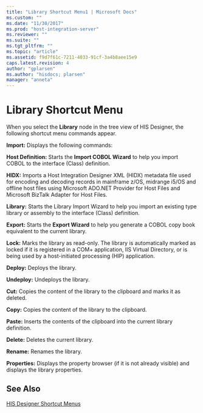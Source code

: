 ```yaml
---
title: "Library Shortcut Menu1 | Microsoft Docs"
ms.custom: ""
ms.date: "11/30/2017"
ms.prod: "host-integration-server"
ms.reviewer: ""
ms.suite: ""
ms.tgt_pltfrm: ""
ms.topic: "article"
ms.assetid: f9d7f61c-7211-4033-91cf-3a4b8aee15e9
caps.latest.revision: 4
author: "gplarsen"
ms.author: "hisdocs; plarsen"
manager: "anneta"
---
```

# Library Shortcut Menu
When you select the **Library** node in the tree view of HIS Designer, the following shortcut menu commands appear.  
  
 **Import:** Displays the following commands:  
  
 **Host Definition:** Starts the **Import COBOL Wizard** to help you import COBOL to the interface (Class) definition.  
  
 **HIDX:** Imports a Host Integration Designer XML (HIDX) metadata file used for encoding and decoding records in mainframe z/OS, midrange i5/OS and offline host files using Microsoft ADO.NET Provider for Host Files and Microsoft BizTalk Adapter for Host Files.  
  
 **Library:** Starts the Library Import Wizard to help you import an existing type library or assembly to the interface (Class) definition.  
  
 **Export:** Starts the **Export Wizard** to help you generate a COBOL copy book equivalent to the current library.  
  
 **Lock:** Marks the library as read-only. The library is automatically marked as locked if it is registered in a COM+ application, IIS Virtual Directory, or is being used by a host-initiated processing (HIP) application.  
  
 **Deploy:** Deploys the library.  
  
 **Undeploy:** Undeploys the library.  
  
 **Cut:** Copies the content of the library to the clipboard and marks it as deleted.  
  
 **Copy:** Copies the content of the library to the clipboard.  
  
 **Paste:** Inserts the contents of the clipboard into the current library definition.  
  
 **Delete:** Deletes the current library.  
  
 **Rename:** Renames the library.  
  
 **Properties:** Displays the property browser (if it is not already visible) and displays the library properties.  
  
## See Also  
 [HIS Designer Shortcut Menus](../core/his-designer-shortcut-menus1.md)